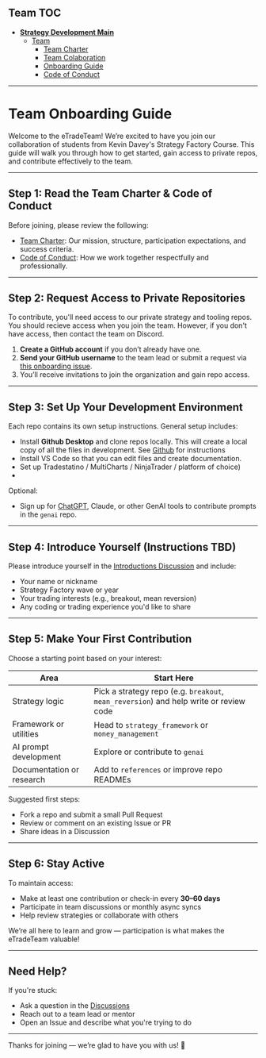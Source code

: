 ## Team TOC

- [**Strategy Development Main**](../README.md)
  - [Team](README.md)
    - [Team Charter](charter.md)
    - [Team Colaboration](collaboration.md)
    - [Onboarding Guide](onboarding_guide.md)
    - [Code of Conduct](code_of_conduct.md)

---

# Team Onboarding Guide

Welcome to the eTradeTeam! We’re excited to have you join our collaboration of students from Kevin Davey's Strategy Factory Course. This guide will walk you through how to get started, gain access to private repos, and contribute effectively to the team.

---

## Step 1: Read the Team Charter & Code of Conduct

Before joining, please review the following:

- [Team Charter](./charter.md): Our mission, structure, participation expectations, and success criteria.
- [Code of Conduct](./code_of_conduct.md): How we work together respectfully and professionally.

---

## Step 2: Request Access to Private Repositories

To contribute, you'll need access to our private strategy and tooling repos.  You should recieve access when you join the team.  However, if you don't have access, then contact the team on Discord.

1. **Create a GitHub account** if you don’t already have one.
2. **Send your GitHub username** to the team lead or submit a request via [this onboarding issue](https://github.com/etradeteam/strategy_development/issues).
3. You’ll receive invitations to join the organization and gain repo access.

---

## Step 3: Set Up Your Development Environment

Each repo contains its own setup instructions. General setup includes:

- Install **Github Desktop** and clone repos locally.  This will create a local copy of all the files in development.  See [Github](../github.md) for instructions
- Install VS Code so that you can edit files and create documentation.
- Set up Tradestatino / MultiCharts / NinjaTrader / platform of choice)
- 

Optional:
- Sign up for [ChatGPT](https://chat.openai.com), Claude, or other GenAI tools to contribute prompts in the `genai` repo.

---

## Step 4: Introduce Yourself (Instructions TBD)

Please introduce yourself in the [Introductions Discussion](https://github.com/etradeteam/strategy_development/discussions) and include:

- Your name or nickname
- Strategy Factory wave or year
- Your trading interests (e.g., breakout, mean reversion)
- Any coding or trading experience you'd like to share

---

## Step 5: Make Your First Contribution

Choose a starting point based on your interest:

| Area | Start Here |
|------|------------|
| Strategy logic | Pick a strategy repo (e.g. `breakout`, `mean_reversion`) and help write or review code |
| Framework or utilities | Head to `strategy_framework` or `money_management` |
| AI prompt development | Explore or contribute to `genai` |
| Documentation or research | Add to `references` or improve repo READMEs |

Suggested first steps:
- Fork a repo and submit a small Pull Request
- Review or comment on an existing Issue or PR
- Share ideas in a Discussion

---

## Step 6: Stay Active

To maintain access:
- Make at least one contribution or check-in every **30–60 days**
- Participate in team discussions or monthly async syncs
- Help review strategies or collaborate with others

We’re all here to learn and grow — participation is what makes the eTradeTeam valuable!

---

## Need Help?

If you're stuck:
- Ask a question in the [Discussions](https://github.com/etradeteam/strategy_development/discussions)
- Reach out to a team lead or mentor
- Open an Issue and describe what you're trying to do

---

Thanks for joining — we’re glad to have you with us! 🎯
